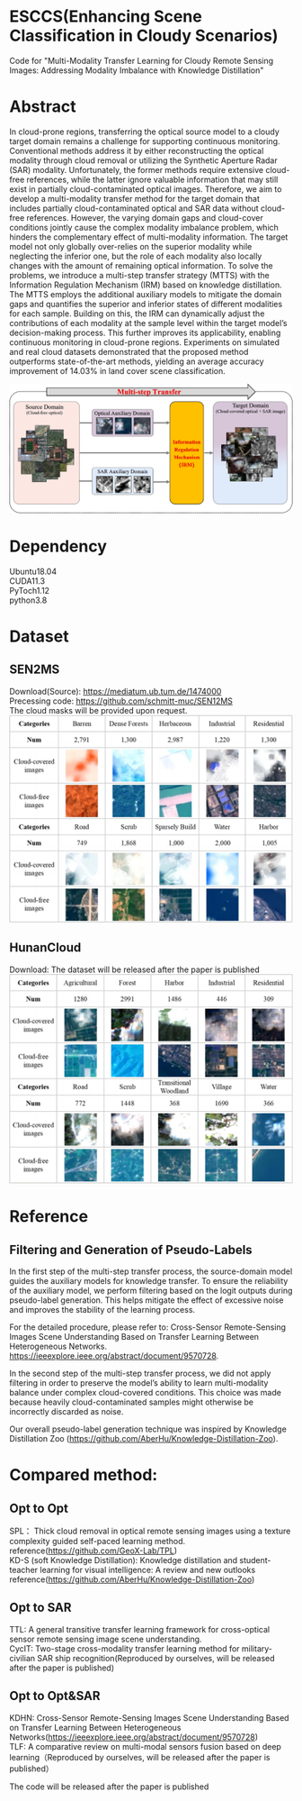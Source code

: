 # ESCCS(Enhancing Scene Classification in Cloudy Scenarios)

Code for "Multi-Modality Transfer Learning for Cloudy Remote Sensing Images: Addressing Modality Imbalance with Knowledge Distillation"

# Abstract
In cloud-prone regions, transferring the optical source model to a cloudy target domain remains a challenge for supporting continuous monitoring. Conventional methods address it by either reconstructing the optical modality through cloud removal or utilizing the Synthetic Aperture Radar (SAR) modality. Unfortunately, the former methods require extensive cloud-free references, while the latter ignore valuable
information that may still exist in partially cloud-contaminated optical images. Therefore, we aim to develop a multi-modality transfer method for the target domain that includes partially cloud-contaminated optical and SAR data without cloud-free references. However, the varying domain gaps and cloud-cover conditions jointly cause the complex modality imbalance problem, which hinders the complementary effect of multi-modality information. The target model not only globally over-relies on the superior modality while neglecting the inferior one, but the role of each modality also locally changes with the amount of remaining optical information. To solve the problems, we introduce a multi-step transfer strategy (MTTS) with the Information Regulation Mechanism (IRM) based on knowledge distillation. The MTTS employs the additional auxiliary models to mitigate the domain gaps and quantifies the superior and inferior states of different modalities for each sample. Building on this, the IRM can dynamically adjust the contributions of each modality at the sample level within the target model’s decision-making process. This further improves its applicability, enabling continuous monitoring in cloud-prone regions. Experiments on simulated and real cloud datasets demonstrated that the proposed method outperforms state-of-the-art methods, yielding an average accuracy improvement of 14.03% in land cover scene classification.

![The framework of proposed method](images/Fig.2.jpg)

# Dependency

Ubuntu18.04  
CUDA11.3  
PyToch1.12  
python3.8  

# Dataset

## SEN2MS 
Download(Source): https://mediatum.ub.tum.de/1474000  
Precessing code: https://github.com/schmitt-muc/SEN12MS  
The cloud masks will be provided upon request.  
![Example of each category in SEN12MS Cloud dataset](images/Fig.5.jpg)

## HunanCloud
Download: The dataset will be released after the paper is published  
![Example of each category in Hunan Cloud dataset](images/Fig.6.jpg)


# Reference

## Filtering and Generation of Pseudo-Labels
In the first step of the multi-step transfer process, the source-domain model guides the auxiliary models for knowledge transfer. To ensure the reliability of the auxiliary model, we perform filtering based on the logit outputs during pseudo-label generation. This helps mitigate the effect of excessive noise and improves the stability of the learning process.  

For the detailed procedure, please refer to: Cross-Sensor Remote-Sensing Images Scene Understanding Based on Transfer Learning Between Heterogeneous Networks. https://ieeexplore.ieee.org/abstract/document/9570728.  

In the second step of the multi-step transfer process, we did not apply filtering in order to preserve the model’s ability to learn multi-modality balance under complex cloud-covered conditions. This choice was made because heavily cloud-contaminated samples might otherwise be incorrectly discarded as noise.  

Our overall pseudo-label generation technique was inspired by Knowledge Distillation Zoo (https://github.com/AberHu/Knowledge-Distillation-Zoo).


# Compared method:

## Opt to Opt

SPL： Thick cloud removal in optical remote sensing images using a texture complexity guided self-paced learning method. reference(https://github.com/GeoX-Lab/TPL)  
KD-S (soft Knowledge Distillation): Knowledge distillation and student-teacher learning for visual intelligence: A review and new outlooks reference(https://github.com/AberHu/Knowledge-Distillation-Zoo)

## Opt to SAR
TTL: A general transitive transfer learning framework for cross-optical sensor remote sensing image scene understanding.  
CycIT: Two-stage cross-modality transfer learning method for military-civilian SAR ship recognition(Reproduced by ourselves, will be released after the paper is published)  

## Opt to Opt&SAR
KDHN: Cross-Sensor Remote-Sensing Images Scene Understanding Based on Transfer Learning Between Heterogeneous Networks(https://ieeexplore.ieee.org/abstract/document/9570728)  
TLF: A comparative review on multi-modal sensors fusion based on deep learning（Reproduced by ourselves, will be released after the paper is published）  


The code will be released after the paper is published  
